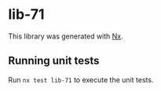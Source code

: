 # lib-71

This library was generated with [Nx](https://nx.dev).

## Running unit tests

Run `nx test lib-71` to execute the unit tests.

